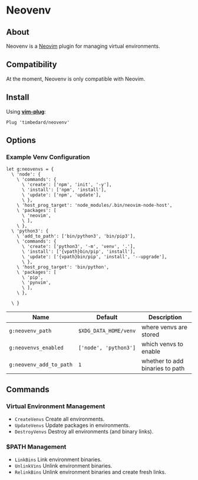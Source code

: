 # Neovenv

## About

Neovenv is a [Neovim](https://github.com/neovim/neovim) plugin for managing virtual environments.

## Compatibility

At the moment, Neovenv is only compatible with Neovim.

## Install

Using [**vim-plug**](https://github.com/junegunn/vim-plug):

`Plug 'timbedard/neovenv'`

## Options

### Example Venv Configuration

```vim
let g:neovenvs = {
  \ 'node': {
    \ 'commands': {
      \ 'create': ['npm', 'init', '-y'],
      \ 'install': ['npm', 'install'],
      \ 'update': ['npm', 'update'],
      \ },
    \ 'host_prog_target': 'node_modules/.bin/neovim-node-host',
    \ 'packages': [
      \ 'neovim',
      \ ],
    \ },
  \ 'python3': {
    \ 'add_to_path': ['bin/python3', 'bin/pip3'],
    \ 'commands': {
      \ 'create': ['python3', '-m', 'venv', '.'],
      \ 'install': ['{vpath}bin/pip', 'install'],
      \ 'update': ['{vpath}bin/pip', 'install', '--upgrade'],
      \ },
    \ 'host_prog_target': 'bin/python',
    \ 'packages': [
      \ 'pip',
      \ 'pynvim',
      \ ],
    \ },

  \ }
```

|Name|Default|Description|
|-|-|-|
|`g:neovenv_path`|`$XDG_DATA_HOME/venv`|where venvs are stored|
|`g:neovenvs_enabled`|`['node', 'python3']`|which venvs to enable|
|`g:neovenv_add_to_path`|`1`|whether to add binaries to path|

## Commands

### Virtual Environment Management

- `CreateVenvs` Create all environments.
- `UpdateVenvs`  Update packages in environments.
- `DestroyVenvs` Destroy all environments (and binary links).

### $PATH Management

- `LinkBins` Link environment binaries.
- `UnlinkVins` Unlink environment binaries.
- `RelinkBins` Unlink environment binaries and create fresh links.
